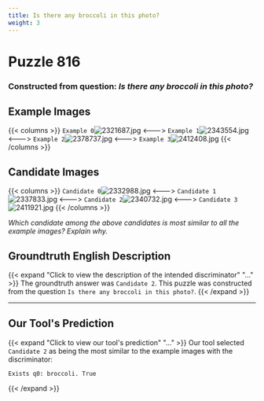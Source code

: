 ```yaml
---
title: Is there any broccoli in this photo?
weight: 3
---
```


# Puzzle 816
### Constructed from question: _Is there any broccoli in this photo?_


## Example Images
{{< columns >}}
`Example 0`![2321687.jpg](/gqa_images/2321687.jpg)
<--->
`Example 1`![2343554.jpg](/gqa_images/2343554.jpg)
<--->
`Example 2`![2378737.jpg](/gqa_images/2378737.jpg)
<--->
`Example 3`![2412408.jpg](/gqa_images/2412408.jpg)
{{< /columns >}}

## Candidate Images
{{< columns >}}
`Candidate 0`![2332988.jpg](/gqa_images/2332988.jpg)
<--->
`Candidate 1`![2337833.jpg](/gqa_images/2337833.jpg)
<--->
`Candidate 2`![2340732.jpg](/gqa_images/2340732.jpg)
<--->
`Candidate 3`![2411921.jpg](/gqa_images/2411921.jpg)
{{< /columns >}}

*Which candidate among the above candidates is most similar to all the example images? Explain why.*

## Groundtruth English Description

{{< expand "Click to view the description of the intended discriminator" "..." >}}
The groundtruth answer was `Candidate 2`. This puzzle was constructed from the question `Is there any broccoli in this photo?`.
{{< /expand >}}

---

## Our Tool's Prediction

{{< expand "Click to view our tool's prediction" "..." >}}
Our tool selected `Candidate 2` as being the most similar to the example images with the discriminator:
```plaintext
Exists q0: broccoli. True
```
{{< /expand >}}
